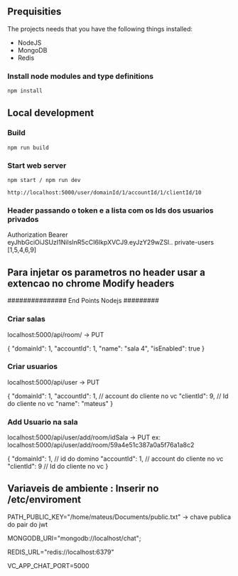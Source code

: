 ## Prequisities

The projects needs that you have the following things installed:

- NodeJS
- MongoDB
- Redis

### Install node modules and type definitions

```
npm install
```

## Local development

### Build

```
npm run build
```

### Start web server

```
npm start / npm run dev

http://localhost:5000/user/domainId/1/accountId/1/clientId/10

```
### Header passando o token e a lista com os Ids dos usuarios privados
Authorization Bearer eyJhbGciOiJSUzI1NiIsInR5cCI6IkpXVCJ9.eyJzY29wZSI..
private-users [1,5,4,6,9]

## Para injetar os parametros no header usar a extencao no chrome Modify headers

############### End Points Nodejs #########

### Criar salas
localhost:5000/api/room/ -> PUT

{
        "domainId": 1,
        "accountId": 1,
        "name": "sala 4",
        "isEnabled": true
    }

### Criar usuarios
localhost:5000/api/user -> PUT

{
    "domainId": 1,
    "accountId": 1, // account do cliente no vc
    "clientId": 9, // Id do cliente no vc
    "name": "mateus"
  }

### Add Usuario na sala 
localhost:5000/api/user/add/room/idSala -> PUT ex: localhost:5000/api/user/add/room/59a4e51c387a0a5f76a1a8c2

{        "domainId": 1, // id do domino
        "accountId": 1, // account do cliente no vc
        "clientId": 9 // Id do cliente no vc
  }
  
## Variaveis de ambiente : Inserir no /etc/enviroment

PATH_PUBLIC_KEY="/home/mateus/Documents/public.txt" -> chave publica do pair do jwt

MONGODB_URI="mongodb://localhost/chat";

REDIS_URL="redis://localhost:6379"

VC_APP_CHAT_PORT=5000






